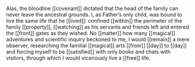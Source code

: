 Alas, the bloodline [[covenant]] dictated that the head of the family can never leave the ancestral grounds. I, as Father’s only child, was bound to live the same life that he [[lived]]: confined [[within]] the perimeter of the family [[property]], [[watching]] as his servants and friends left and entered the [[front]] gates as they wished. No [[matter]] how many [[magical]] adventures and scientific inquiry beckoned to me, I would [[remain]] a mere observer, researching the familial [[magical]] arts [[from]] [[day]] to [[day]] and forcing myself to be [[satisfied]] with only books and chats with visitors, through which I would vicariously live a [[free]] life.